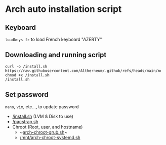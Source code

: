 # Arch auto installation script
## Keyboard
`loadkeys fr` to load French keyboard "AZERTY"

## Downloading and running script
```
curl -o /install.sh https://raw.githubusercontent.com/Altherneum/.github/refs/heads/main/note/OS/Linux/Arch/install.sh
chmod +x /install.sh
/install.sh
```

## Set password
`nano`, `vim`, etc..., to update password
- [/install.sh](/note/OS/Linux/Arch/install.sh) (LVM & Disk to use)
- [/pacstrap.sh](https://github.com/Altherneum/.github/blob/main/note/OS/Linux/Arch/pacstrap.sh)
- Chroot (Root, user, and hostname)
  - ~[arch-chroot-grub.sh](https://github.com/Altherneum/.github/blob/main/note/OS/Linux/Arch/arch-chroot-grub.sh)~
  - [/mnt/arch-chroot-systemd.sh](https://github.com/Altherneum/.github/blob/main/note/OS/Linux/Arch/arch-chroot-systemd.sh)

